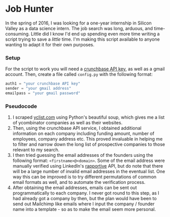 # Job Hunter
In the spring of 2016, I was looking for a one-year internship in Silicon Valley as a data science intern. The job search was long, arduous, and time-consuming. Little did I know I'd end up spending even more time writing a script trying to save a _little_ time. I'm making this script available to anyone wanting to adapt it for their own purposes.

### Setup
For the script to work you will need a [crunchbase API key](), as well as a gmail account. Then, create a file called `config.py` with the following format:
```python
auth1 = "your crunchbase API key"
sender = "your gmail address"
emailpass = "your gmail password"
```

### Pseudocode
1. I scraped [yclist.com](http://yclist.com/) using Python's beautiful soup, which gives me a list of ycombinator companies as well as their websites.
2. Then, using the crunchbase API service, I obtained additional information on each company including funding amount, number of employees, company address etc. This proved invaluable in helping me to filter and narrow down the long list of prospective companies to those relevant to my search.
3. I then tried guessing the email addresses of the founders using the following format: `<firstname>@<domain>`. Some of the email address were manually verified using LinkedIn's [rapportive](https://rapportive.com/) API, but do note that there will be a large number of invalid email addresses in the eventual list. One way this can be improved is to try different permutations of common email formats as well, and to automate the verification process.
4. After obtaining the email addresses, emails can be sent out programmatically to each company. I never got round to this step, as I had already got a company by then, but the plan would have been to send out Mailchimp like emails where I input the company / founder name into a template - so as to make the email seem more personal. 
